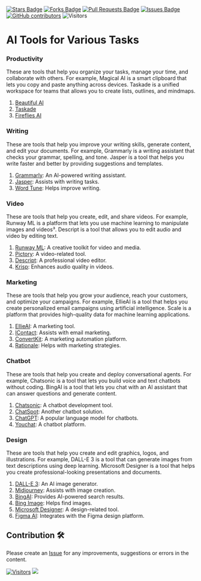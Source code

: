 <a href="https://github.com/drshahizan/Generative-AI-Playground/stargazers"><img src="https://img.shields.io/github/stars/drshahizan/Generative-AI-Playground" alt="Stars Badge"/></a>
<a href="https://github.com/drshahizan/Generative-AI-Playground/network/members"><img src="https://img.shields.io/github/forks/drshahizan/Generative-AI-Playground" alt="Forks Badge"/></a>
<a href="https://github.com/drshahizan/Generative-AI-Playground/pulls"><img src="https://img.shields.io/github/issues-pr/drshahizan/Generative-AI-Playground" alt="Pull Requests Badge"/></a>
<a href="https://github.com/drshahizan/Generative-AI-Playground"><img src="https://img.shields.io/github/issues/drshahizan/Generative-AI-Playground" alt="Issues Badge"/></a>
<a href="https://github.com/drshahizan/Generative-AI-Playground/graphs/contributors"><img alt="GitHub contributors" src="https://img.shields.io/github/contributors/drshahizan/Generative-AI-Playground?color=2b9348"></a>
![Visitors](https://api.visitorbadge.io/api/visitors?path=https%3A%2F%2Fgithub.com%2Fdrshahizan%2Generative-AI-Playground&labelColor=%23d9e3f0&countColor=%23697689&style=flat)

# AI Tools for Various Tasks

### Productivity
These are tools that help you organize your tasks, manage your time, and collaborate with others. For example, Magical AI is a smart clipboard that lets you copy and paste anything across devices. Taskade is a unified workspace for teams that allows you to create lists, outlines, and mindmaps.
   1. [Beautiful AI](https://www.beautiful.ai/)
   2. [Taskade](https://www.taskade.com/)
   3. [Fireflies AI](https://fireflies.ai/)
     
### Writing
These are tools that help you improve your writing skills, generate content, and edit your documents. For example, Grammarly is a writing assistant that checks your grammar, spelling, and tone. Jasper is a tool that helps you write faster and better by providing suggestions and templates.
   1. [Grammarly](https://www.grammarly.com/): An AI-powered writing assistant.
   2. [Jasper](https://jasper.ai/): Assists with writing tasks.
   3. [Word Tune](https://www.wordtune.com/): Helps improve writing.

### Video
These are tools that help you create, edit, and share videos. For example, Runway ML is a platform that lets you use machine learning to manipulate images and videos³. Descript is a tool that allows you to edit audio and video by editing text.
   1. [Runway ML](https://runwayml.com/): A creative toolkit for video and media.
   2. [Pictory](https://pictory.ai/): A video-related tool.
   3. [Descript](https://www.descript.com/): A professional video editor.
   4. [Krisp](https://krisp.ai/): Enhances audio quality in videos.

### Marketing
These are tools that help you grow your audience, reach your customers, and optimize your campaigns. For example, EllieAI is a tool that helps you create personalized email campaigns using artificial intelligence. Scale is a platform that provides high-quality data for machine learning applications.
   1. [EllieAI](https://ellieai.com/): A marketing tool.
   2. [IContact](https://www.icontact.com/): Assists with email marketing.
   3. [ConvertKit](https://convertkit.com/): A marketing automation platform.
   4. [Rationale](https://www.rationale.io/): Helps with marketing strategies.

### Chatbot
These are tools that help you create and deploy conversational agents. For example, Chatsonic is a tool that lets you build voice and text chatbots without coding. BingAI is a tool that lets you chat with an AI assistant that can answer questions and generate content.
   1. [Chatsonic](https://www.chatsonic.ai/): A chatbot development tool.
   2. [ChatSpot](https://www.chatspot.com/): Another chatbot solution.
   3. [ChatGPT](https://chat.openai.com/): A popular language model for chatbots.
   4. [Youchat](https://www.youchat.ai/): A chatbot platform.


### Design
These are tools that help you create and edit graphics, logos, and illustrations. For example, DALL-E 3 is a tool that can generate images from text descriptions using deep learning. Microsoft Designer is a tool that helps you create professional-looking presentations and documents.
   1. [DALL-E 3](https://openai.com/research/dall-e-3/): An AI image generator.
   2. [Midjourney](https://midjourney.com/): Assists with image creation.
   3. [BingAI](https://www.bing.com/): Provides AI-powered search results.
   4. [Bing Image](https://www.bing.com/images): Helps find images.
   5. [Microsoft Designer](https://www.microsoft.com/design/): A design-related tool.
   6. [Figma AI](https://www.figma.com/): Integrates with the Figma design platform.
     
## Contribution 🛠️
Please create an [Issue](https://github.com/drshahizan/Generative-AI-Playground/issues) for any improvements, suggestions or errors in the content.

[![Visitors](https://api.visitorbadge.io/api/visitors?path=https%3A%2F%2Fgithub.com%2Fdrshahizan&labelColor=%23697689&countColor=%23555555&style=plastic)](https://visitorbadge.io/status?path=https%3A%2F%2Fgithub.com%2Fdrshahizan)
![](https://hit.yhype.me/github/profile?user_id=81284918)


